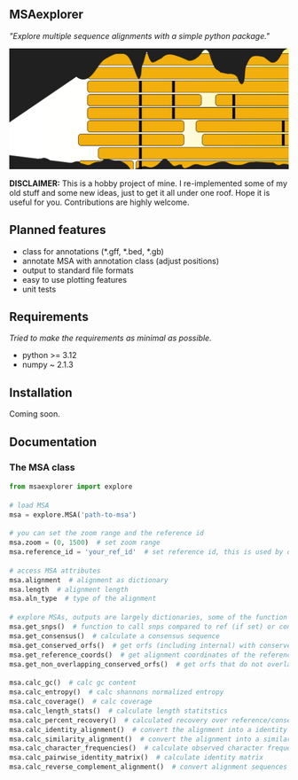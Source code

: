## MSAexplorer
_"Explore multiple sequence alignments with a simple python package."_ 

![MSAexplorer](msa_explorer.png)

**DISCLAIMER:** This is a hobby project of mine. I re-implemented some of my old stuff and some new ideas, just to get it all under one roof. Hope it is useful for you. Contributions are highly welcome.

## Planned features

- class for annotations (*.gff, *.bed, *.gb)
- annotate MSA with annotation class (adjust positions)
- output to standard file formats
- easy to use plotting features
- unit tests

## Requirements

_Tried to make the requirements as minimal as possible._

- python >= 3.12
- numpy ~ 2.1.3

## Installation

Coming soon.

## Documentation

### The MSA class

```python
from msaexplorer import explore

# load MSA
msa = explore.MSA('path-to-msa')

# you can set the zoom range and the reference id
msa.zoom = (0, 1500)  # set zoom range
msa.reference_id = 'your_ref_id'  # set reference id, this is used by different functions (otherwise consensus is used)

# access MSA attributes
msa.alignment  # alignment as dictionary
msa.length  # alignment length
msa.aln_type  # type of the alignment

# explore MSAs, outputs are largely dictionaries, some of the function are only for DNA/RNA
msa.get_snps()  # function to call snps compared to ref (if set) or consensus
msa.get_consensus()  # calculate a consensus sequence
msa.get_conserved_orfs()  # get orfs (including internal) with conserved start and stop position. identity is also calculated.
msa.get_reference_coords()  # get alignment coordinates of the reference
msa.get_non_overlapping_conserved_orfs()  # get orfs that do not overlap, additional a min identity can be set

msa.calc_gc()  # calc gc content
msa.calc_entropy()  # calc shannons normalized entropy
msa.calc_coverage()  # calc coverage
msa.calc_length_stats()  # calculate length statitstics
msa.calc_percent_recovery()  # calculated recovery over reference/consensus sequence
msa.calc_identity_alignment()  # convert the alignment into a identity alignment 
msa.calc_similarity_alignment()  # convert the alignment into a similartity alignment based on different similarity matrices
msa.calc_character_frequencies()  # calculate observed character frequencies
msa.calc_pairwise_identity_matrix()  # calculate identity matrix
msa.calc_reverse_complement_alignment()  # convert alignment sequences to reverese complement
```
